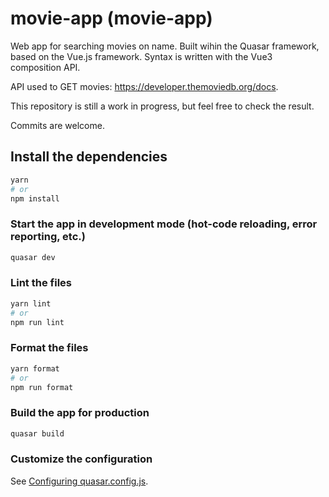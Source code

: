 # movie-app (movie-app)

Web app for searching movies on name.
Built wihin the Quasar framework, based on the Vue.js framework. Syntax is written with the Vue3 composition API.

API used to GET movies: https://developer.themoviedb.org/docs.

This repository is still a work in progress, but feel free to check the result.

Commits are welcome.

## Install the dependencies
```bash
yarn
# or
npm install
```

### Start the app in development mode (hot-code reloading, error reporting, etc.)
```bash
quasar dev
```


### Lint the files
```bash
yarn lint
# or
npm run lint
```


### Format the files
```bash
yarn format
# or
npm run format
```



### Build the app for production
```bash
quasar build
```

### Customize the configuration
See [Configuring quasar.config.js](https://v2.quasar.dev/quasar-cli-vite/quasar-config-js).
